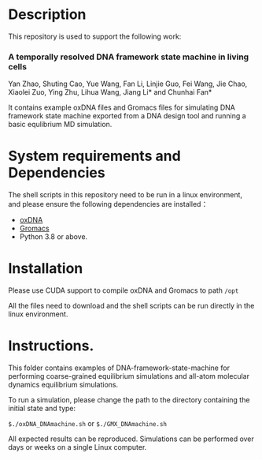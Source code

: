 # Description

This repository is used to support the following work:

### A temporally resolved DNA framework state machine in living cells
Yan Zhao, Shuting Cao, Yue Wang, Fan Li, Linjie Guo, Fei Wang, Jie Chao, Xiaolei Zuo, Ying Zhu, Lihua Wang, Jiang Li* and Chunhai Fan*

It contains example oxDNA files and Gromacs files for simulating DNA framework state machine exported from a DNA design tool and running a basic equlibrium MD simulation.

# System requirements and Dependencies

The shell scripts in this repository need to be run in a linux environment, and please ensure the following dependencies are installed：
- [oxDNA](https://github.com/lorenzo-rovigatti/oxDNA)
- [Gromacs](https://github.com/gromacs/gromacs)
- Python 3.8 or above.

# Installation

 Please use CUDA support to compile oxDNA and Gromacs to path `/opt`
 
 All the files need to download and the shell scripts can be run directly in the linux environment.

# Instructions.

This folder contains examples of DNA-framework-state-machine for performing coarse-grained equilibrium simulations and all-atom molecular dynamics equilibrium simulations. 

To run a simulation, please change the path to the directory containing the initial state and type:

`$./oxDNA_DNAmachine.sh`
or
`$./GMX_DNAmachine.sh`

All expected results can be reproduced. Simulations can be performed over days or weeks on a single Linux computer.
